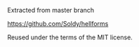 Extracted from master branch

https://github.com/Soldy/hellforms

Reused under the terms of the MIT license.
